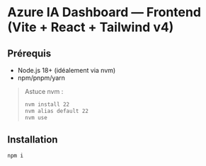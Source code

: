 # Azure IA Dashboard — Frontend (Vite + React + Tailwind v4)

## Prérequis

- Node.js 18+ (idéalement via nvm)
- npm/pnpm/yarn

> Astuce nvm :
>
> ```bash
> nvm install 22
> nvm alias default 22
> nvm use
> ```

## Installation

```bash
npm i
```
